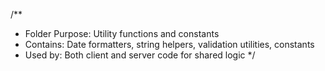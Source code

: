 /\*\*

- Folder Purpose: Utility functions and constants
- Contains: Date formatters, string helpers, validation utilities, constants
- Used by: Both client and server code for shared logic
  \*/
